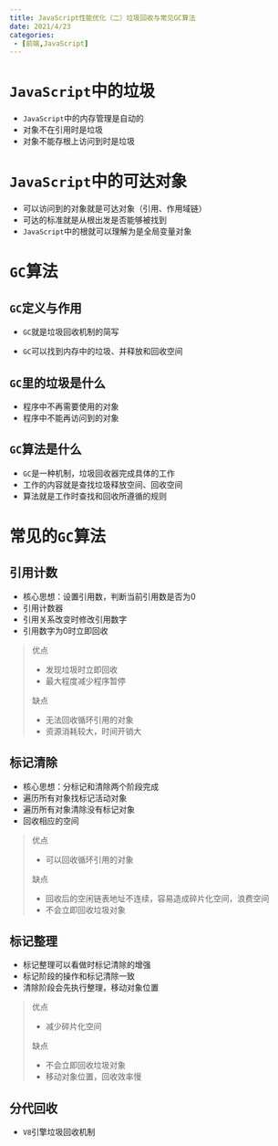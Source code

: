 ```yaml
---
title: JavaScript性能优化（二）垃圾回收与常见GC算法
date: 2021/4/23
categories:
 - [前端,JavaScript]
---
```


# `JavaScript`中的垃圾

- `JavaScript`中的内存管理是自动的
- 对象不在引用时是垃圾
- 对象不能存根上访问到时是垃圾

# `JavaScript`中的可达对象

- 可以访问到的对象就是可达对象（引用、作用域链）
- 可达的标准就是从根出发是否能够被找到
- `JavaScript`中的根就可以理解为是全局变量对象

# `GC`算法

## `GC`定义与作用

- `GC`就是垃圾回收机制的简写

- `GC`可以找到内存中的垃圾、并释放和回收空间

## `GC`里的垃圾是什么

- 程序中不再需要使用的对象
- 程序中不能再访问到的对象

## `GC`算法是什么

- `GC`是一种机制，垃圾回收器完成具体的工作
- 工作的内容就是查找垃圾释放空间、回收空间
- 算法就是工作时查找和回收所遵循的规则

# 常见的`GC`算法

## 引用计数

- 核心思想：设置引用数，判断当前引用数是否为0
- 引用计数器
- 引用关系改变时修改引用数字
- 引用数字为0时立即回收

> 优点
>
> - 发现垃圾时立即回收
> - 最大程度减少程序暂停
>
> 缺点
>
> - 无法回收循环引用的对象
> - 资源消耗较大，时间开销大

## 标记清除

- 核心思想：分标记和清除两个阶段完成
- 遍历所有对象找标记活动对象
- 遍历所有对象清除没有标记对象
- 回收相应的空间

> 优点
>
> - 可以回收循环引用的对象
>
> 缺点
>
> - 回收后的空闲链表地址不连续，容易造成碎片化空间，浪费空间
> - 不会立即回收垃圾对象

## 标记整理

- 标记整理可以看做时标记清除的增强
- 标记阶段的操作和标记清除一致
- 清除阶段会先执行整理，移动对象位置

> 优点
>
> - 减少碎片化空间
>
> 缺点
>
> - 不会立即回收垃圾对象
> - 移动对象位置，回收效率慢

## 分代回收

- `V8`引擎垃圾回收机制
